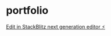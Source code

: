 # portfolio

[Edit in StackBlitz next generation editor ⚡️](https://stackblitz.com/~/github.com/marlowne12/portfolio)